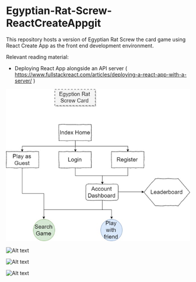 # Egyptian-Rat-Screw-ReactCreateAppgit
This repository hosts a version of Egyptian Rat Screw the card game using React Create App as the front end development environment.  

Relevant reading material:  

- Deploying React App alongside an API server ( https://www.fullstackreact.com/articles/deploying-a-react-app-with-a-server/ )  



![Alt text](https://raw.githubusercontent.com/joemulick/Egyptian-Rat-Screw-ReactCreateApp/master/Egyption%20screw%20rat%20game%20flowchart.jpg "Egyptian Rat Screw Flowchart Layout")  

![Alt text](https://user-images.githubusercontent.com/20348042/33861234-99249116-de91-11e7-9cc7-3a66e94131f6.jpg "Egyptian Rat Screw Homepage Layout")  

![Alt text](https://user-images.githubusercontent.com/20348042/33861232-985e5910-de91-11e7-97a4-2201336983cb.jpg "Egyptian Rat Screw Game Search Layout")  

![Alt text](https://user-images.githubusercontent.com/20348042/33861231-97769828-de91-11e7-8892-18a0cadade6f.jpg "Egyptian Rat Screw Game In Game Layout")  





